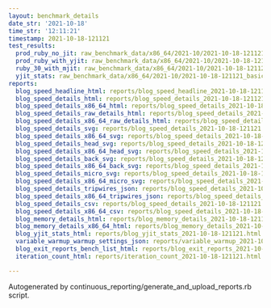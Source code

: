 ```yaml
---
layout: benchmark_details
date_str: '2021-10-18'
time_str: '12:11:21'
timestamp: 2021-10-18-121121
test_results:
  prod_ruby_no_jit: raw_benchmark_data/x86_64/2021-10/2021-10-18-121121_basic_benchmark_prod_ruby_no_jit.json
  prod_ruby_with_yjit: raw_benchmark_data/x86_64/2021-10/2021-10-18-121121_basic_benchmark_prod_ruby_with_yjit.json
  ruby_30_with_mjit: raw_benchmark_data/x86_64/2021-10/2021-10-18-121121_basic_benchmark_ruby_30_with_mjit.json
  yjit_stats: raw_benchmark_data/x86_64/2021-10/2021-10-18-121121_basic_benchmark_yjit_stats.json
reports:
  blog_speed_headline_html: reports/blog_speed_headline_2021-10-18-121121.html
  blog_speed_details_html: reports/blog_speed_details_2021-10-18-121121.html
  blog_speed_details_x86_64_html: reports/blog_speed_details_2021-10-18-121121.x86_64.html
  blog_speed_details_raw_details_html: reports/blog_speed_details_2021-10-18-121121.raw_details.html
  blog_speed_details_x86_64_raw_details_html: reports/blog_speed_details_2021-10-18-121121.x86_64.raw_details.html
  blog_speed_details_svg: reports/blog_speed_details_2021-10-18-121121.svg
  blog_speed_details_x86_64_svg: reports/blog_speed_details_2021-10-18-121121.x86_64.svg
  blog_speed_details_head_svg: reports/blog_speed_details_2021-10-18-121121.head.svg
  blog_speed_details_x86_64_head_svg: reports/blog_speed_details_2021-10-18-121121.x86_64.head.svg
  blog_speed_details_back_svg: reports/blog_speed_details_2021-10-18-121121.back.svg
  blog_speed_details_x86_64_back_svg: reports/blog_speed_details_2021-10-18-121121.x86_64.back.svg
  blog_speed_details_micro_svg: reports/blog_speed_details_2021-10-18-121121.micro.svg
  blog_speed_details_x86_64_micro_svg: reports/blog_speed_details_2021-10-18-121121.x86_64.micro.svg
  blog_speed_details_tripwires_json: reports/blog_speed_details_2021-10-18-121121.tripwires.json
  blog_speed_details_x86_64_tripwires_json: reports/blog_speed_details_2021-10-18-121121.x86_64.tripwires.json
  blog_speed_details_csv: reports/blog_speed_details_2021-10-18-121121.csv
  blog_speed_details_x86_64_csv: reports/blog_speed_details_2021-10-18-121121.x86_64.csv
  blog_memory_details_html: reports/blog_memory_details_2021-10-18-121121.html
  blog_memory_details_x86_64_html: reports/blog_memory_details_2021-10-18-121121.x86_64.html
  blog_yjit_stats_html: reports/blog_yjit_stats_2021-10-18-121121.html
  variable_warmup_warmup_settings_json: reports/variable_warmup_2021-10-18-121121.warmup_settings.json
  blog_exit_reports_bench_list_html: reports/blog_exit_reports_2021-10-18-121121.bench_list.html
  iteration_count_html: reports/iteration_count_2021-10-18-121121.html

---
```

Autogenerated by continuous_reporting/generate_and_upload_reports.rb script.
